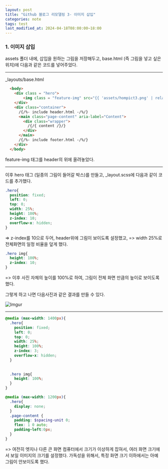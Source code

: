 ```yaml
---
layout: post
title: "Github 블로그 리모델링 3- 이미지 삽입"
categories: note
tags: test
last_modified_at: 2024-04-18T08:00:00~18:00
---
```


### 1. 이미지 삽입   

assets 폴더 내에, 삽입을 원하는 그림을 저장해두고, base.html (즉 그림을 넣고 싶은 위치)에 다음과 같은 코드를 넣어주었다.  

---

_layouts/base.html  

```html
  <body>
    <div class = "hero">
        <img class = "feature-img" src="{{ 'assets/hompict3.png' | relative_url }}" />
    </div>
    <div class="container">
      /{/%- include header.html -/%/}
      <main class="page-content" aria-label="Content">
        <div class="wrapper">
          /{/{ content /}/}
        </div>
      </main>
      /{/%- include footer.html -/%/}
    </div>
  </body>
```   

feature-img 태그를 header의 위에 올려놓았다.

---  

이후 hero 태그 (일종의 그림이 들어갈 박스)를 만들고,  _layout.scss에 다음과 같이 코드를 추가했다.  

```scss
.hero{
  position: fixed;
  left: 0;
  top: 0;
  width: 25%;
  height: 100%;
  z-index: 10;
  overflow-x: hidden;
}
```  
=> z-index를 10으로 두어, header위에 그림이 보이도록 설정했고,
=> width 25%로 전체화면의 일정 비율을 덮게 했다.   


```scss
.hero img{
  height: 100%;
  z-index: 10;
}
```  
=> 이후 사진 자체의 높이를 100%로 하여, 그림이 전체 화면 만큼의 높이로 보이도록 했다.  


그렇게 하고 나면 다음사진과 같은 결과를 만들 수 있다.  

![Imgur](https://imgur.com/AE9JBnx.jpg)  

---  

```scss   
@media (max-width: 1400px){
  .hero{
    position: fixed;
    left: 0;
    top: 0;
    width: 25%;
    height: 100%;
    z-index: 3;
    overflow-x: hidden;
  }
  
  
  .hero img{
    height: 100%;
  }
}

@media (max-width: 1200px){
  .hero{
    display: none;
  }
  .page-content {
    padding: $spacing-unit 0;
    flex: 1 0 auto;
    padding-left:0px;
  }
}
```

=> 여전히 엣지나 다른 큰 화면 컴퓨터에서 크기가 이상하게 잡혀서, 여러 화면 크기에서 보일 이미지의 크기를 설정했다. 가독성을 위해서, 특정 화면 크기 이하에서는 아예 그림이 안보이도록 했다.  